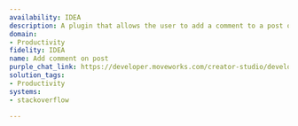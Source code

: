 ```yaml
---
availability: IDEA
description: A plugin that allows the user to add a comment to a post on Stack Overflow.
domain:
- Productivity
fidelity: IDEA
name: Add comment on post
purple_chat_link: https://developer.moveworks.com/creator-studio/developer-tools/purple-chat/?conversation=%7B%22startTimestamp%22%3A%2211%3A43%2BAM%22%2C%22messages%22%3A%5B%7B%22parts%22%3A%5B%7B%22richText%22%3A%22search+for+%5C%22duplicate+records%5C%22+on+stackoverflow%22%7D%5D%2C%22role%22%3A%22user%22%7D%2C%7B%22parts%22%3A%5B%7B%22reasoningSteps%22%3A%5B%7B%22richText%22%3A%22%3Cp%3ESearching+Stackoverflow%3C%2Fp%3E%22%2C%22status%22%3A%22pending%22%7D%2C%7B%22richText%22%3A%22%3Cp%3ESummarizing+Results%3C%2Fp%3E%22%7D%5D%7D%2C%7B%22richText%22%3A%22%3Cp%3EHere+are+some+solutions+related+to+handling+%3Cstrong%3Eduplicate+records%3C%2Fstrong%3E%3A%3Cbr%3E%5Cn%3Cbr%3E%5Cn1.+%3Cstrong%3EHow+to+Delete+Duplicate+Records+in+a+SQL+Table%3C%2Fstrong%3E%3A+If+you+need+to+remove+duplicate+records+while+keeping+only+one+instance+of+each%2C+you+can+refer+to+this+%3Ca+href%3D%5C%22https%3A%2F%2Fdeveloper.moveworks.com%2Fcreator-studio%2Fdeveloper-tools%2Fpurple-chat%2F%3Fconversation%3D%257B%2522startTimestamp%2522%253A%252211%253A43%252BAM%2522%252C%2522messages%2522%253A%255B%257B%2522parts%2522%253A%255B%257B%2522richText%2522%253A%2522search%2Bfor%2B%255C%2522duplicate%2Brecords%255C%2522%2Bon%2Bstackoverflow%2522%257D%255D%252C%2522role%2522%253A%2522user%2522%257D%252C%257B%2522parts%2522%253A%255B%257B%2522reasoningSteps%2522%253A%255B%257B%2522richText%2522%253A%2522%253Cp%253ESearching%2BStackoverflow%253C%252Fp%253E%2522%252C%2522status%2522%253A%2522pending%2522%257D%252C%257B%2522richText%2522%253A%2522%253Cp%253ESummarizing%2BResults%253C%252Fp%253E%2522%257D%255D%257D%252C%257B%2522richText%2522%253A%2522%253Cp%253EI%2527m%2Bcurrently%2Bsearching%2Bfor%2Binformation%2Bon%2B%253Cb%253E%255C%2522duplicate%2Brecords%255C%2522%253C%252Fb%253E%2Bon%2BStack%2BOverflow.%2526nbsp%253B%253C%252Fp%253E%2522%257D%255D%252C%2522role%2522%253A%2522assistant%2522%257D%252C%257B%2522parts%2522%253A%255B%257B%2522richText%2522%253A%2522%253Cp%253EHere%2Bare%2Bsome%2Bsolutions%2Brelated%2Bto%2Bhandling%2B%253Cb%253Eduplicate%2Brecords%253C%252Fb%253E%253A%2B%253Cbr%252F%253E1.%2B%253Cb%253EHow%2Bto%2BDelete%2BDuplicate%2BRecords%2Bin%2Ba%2BSQL%2BTable%253C%252Fb%253E%253A%2BIf%2Byou%2Bneed%2Bto%2Bremove%2Bduplicate%2Brecords%2Bwhile%2Bkeeping%2Bonly%2Bone%2Binstance%2Bof%2Beach%252C%2Byou%2Bcan%2Brefer%2Bto%2Bthis%2B%253Ca%2Bhref%253D%255C%2522%2523%255C%2522%2Btarget%253D%255C%2522_blank%255C%2522%253EStack%2BOverflow%2Bquestion%253C%252Fa%253E%2Bfor%2Bguidance.%253Cbr%252F%253E%253Cbr%252F%253E%2B2.%2B%253Cb%253EHow%2Bto%2BWrite%2Ba%2BSQL%2BQuery%2Bto%2BFind%2BDuplicate%2BRecords%2Bin%2Ba%2BTable%253C%252Fb%253E%253A%2BIf%2Byou%2Bwant%2Bto%2Bidentify%2Bduplicate%2Bentries%2Bbased%2Bon%2Ba%2Bspecific%2Bcolumn%252C%2Bsuch%2Bas%2Bthe%2Bemail%2Bcolumn%252C%2Byou%2Bcan%2Bcheck%2Bout%2Bthis%2B%253Ca%2Bhref%253D%255C%2522%2523%255C%2522%2Btarget%253D%255C%2522_blank%255C%2522%253EStack%2BOverflow%2Bquestion%253C%252Fa%253E%2Bfor%2Ba%2Bdetailed%2Bexplanation.%2526nbsp%253B%253C%252Fp%253E%253Cp%253E%253Cbr%252F%253E%253C%252Fp%253E%253Cp%253EAdditionally%252C%2BI%2Bcan%2Baccess%2Bmore%2Binformation%2Bon%2Bthese%2Bquestions%2Bif%2Bneeded.%2BLet%2Bme%2Bknow%2Bif%2Byou%2Bneed%2Bfurther%2Bassistance%2521%253C%252Fp%253E%2522%257D%255D%252C%2522role%2522%253A%2522assistant%2522%257D%252C%257B%2522parts%2522%253A%255B%257B%2522richText%2522%253A%2522give%2Bans%2Bfor%2B1%2522%257D%255D%252C%2522role%2522%253A%2522user%2522%257D%252C%257B%2522parts%2522%253A%255B%257B%2522richText%2522%253A%2522I%2527m%2Bcurrently%2Bretrieving%2Bthe%2Banswer%2Bfor%2Bthe%2Bquestion%2Bon%2Bhow%2Bto%2Bdelete%2Bduplicate%2Brecords%2Bin%2Ba%2BSQL%2Btable.%2522%257D%252C%257B%2522reasoningSteps%2522%253A%255B%257B%2522richText%2522%253A%2522I%2527ll%2Bupdate%2Byou%2Bonce%2BI%2Bhave%2Bthe%2Binformation.%2522%252C%2522status%2522%253A%2522pending%2522%257D%255D%257D%255D%252C%2522role%2522%253A%2522assistant%2522%257D%252C%257B%2522parts%2522%253A%255B%257B%2522richText%2522%253A%2522%253Cp%253EHere%2Bare%2Bsolutions%2Bfor%2Bdeleting%2B%253Cstrong%253Eduplicate%2Brecords%253C%252Fstrong%253E%2Bin%2Ba%2BSQL%2Btable%253A%2526nbsp%253B%253C%252Fp%253E%255Cn%253Cp%253E1.%2B%253Cstrong%253EUsing%2Ba%2BSubquery%253C%252Fstrong%253E%253A%2B-%2BYou%2Bcan%2Buse%2Ba%2Bsubquery%2Bto%2Bidentify%2Bthe%2BIDs%2Bof%2Bthe%2Bduplicate%2Bentries%2Band%2Bthen%2Bdelete%2Bthose%2Bthat%2Baren%2527t%2Bneeded%253A%253C%252Fp%253E%2522%257D%252C%257B%2522apiBlock%2522%253A%257B%2522code%2522%253A%2522sql%255Cn%2B%2BDELETE%2BFROM%2Bcustomers%255Cn%2B%2BWHERE%2Bid%2BNOT%2BIN%2B%2528%255Cn%2B%2B%2B%2B%2B%2BSELECT%2BMIN%2528id%2529%255Cn%2B%2B%2B%2B%2B%2BFROM%2Bcustomers%255Cn%2B%2B%2B%2B%2B%2BGROUP%2BBY%2Bemail%255Cn%2B%2B%2529%253B%2522%252C%2522caption%2522%253A%2522SQL%2Bquery%2Bto%2Bdelete%2Bduplicate%2Brecords%2Busing%2Ba%2Bsubquery%2522%257D%257D%252C%257B%2522richText%2522%253A%2522%253Cp%253E-%2B%253Cstrong%253EExplanation%253C%252Fstrong%253E%253A%2B-%2B%253Cstrong%253EIdentifying%2BDuplicates%253C%252Fstrong%253E%253A%2BThe%2Bsubquery%2B%253Ccode%253ESELECT%2BMIN%2528id%2529%2BFROM%2Bcustomers%2BGROUP%2BBY%2Bemail%253C%252Fcode%253E%2Bselects%2Bthe%2Bsmallest%2B%253Ccode%253Eid%253C%252Fcode%253E%2Bfor%2Beach%2B%253Ccode%253Eemail%253C%252Fcode%253E%252C%2Beffectively%2Bidentifying%2Bone%2B%255C%2522canonical%255C%2522%2Binstance%2Bof%2Beach%2Bemail.%2526nbsp%253B%253C%252Fp%253E%255Cn%253Cp%253E-%2B%253Cstrong%253EDeleting%2BDuplicates%253C%252Fstrong%253E%253A%2BThe%2B%253Ccode%253EDELETE%253C%252Fcode%253E%2Bstatement%2Bremoves%2Bentries%2Bfrom%2Bthe%2B%253Ccode%253Ecustomers%253C%252Fcode%253E%2Btable%2Bwhere%2Bthe%2B%253Ccode%253Eid%253C%252Fcode%253E%2Bis%2Bnot%2Bin%2Bthe%2Blist%2Bof%2Bcanonical%2Binstances%252C%2Bthereby%2Bdeleting%2Bthe%2Bduplicates%2Bwhile%2Bkeeping%2Bone%2Binstance%2Bof%2Beach%2Bemail.%2B-%2BThis%2Bapproach%2Bassumes%2Bthat%2Bthere%2527s%2Ba%2Bunique%2B%253Ccode%253Eid%253C%252Fcode%253E%2Bcolumn%2Bin%2Byour%2Btable%2Bthat%2Bcan%2Bbe%2Bused%2Bto%2Bdistinctly%2Bidentify%2Brecords.%2BIt%2Bis%2Bsimple%2Band%2Befficient%252C%2Bbut%2Bbe%2Bsure%2Byou%2Bhave%2Bappropriate%2Bbackups%2Bor%2Btransactions%2Bin%2Bcase%2Byou%2Bneed%2Bto%2Brestore%2Bdata.%253C%252Fp%253E%255Cn%253Cp%253E2.%2B%253Cstrong%253EUsing%2Ba%2BCommon%2BTable%2BExpression%2B%2528CTE%2529%253C%252Fstrong%253E%253A%2B-%2BYou%2Bcan%2Buse%2Ba%2B%253Ccode%253EDELETE%253C%252Fcode%253E%2Bstatement%2Bwith%2Ba%2B%253Ccode%253ECTE%253C%252Fcode%253E%2Bthat%2Branks%2Bthe%2Bduplicate%2Bentries%2Band%2Bretains%2Bonly%2Bone%2Brecord%253A%253C%252Fp%253E%2522%257D%252C%257B%2522apiBlock%2522%253A%257B%2522code%2522%253A%2522sql%255Cn%2BWITH%2BRankedEmails%2BAS%2B%2528%255Cn%2B%2BSELECT%2B*%252C%255Cn%2B%2B%2BROW_NUMBER%2528%2529%2BOVER%2B%2528PARTITION%2BBY%2Bemail%2BORDER%2BBY%2B%2528SELECT%2BNULL%2529%2529%2BAS%2Brn%255Cn%2B%2BFROM%2Bcustomers%255Cn%2B%2529%255Cn%2BDELETE%2BFROM%2BRankedEmails%255Cn%2BWHERE%2Brn%2B%253E%2B1%253B%2522%252C%2522caption%2522%253A%2522SQL%2Bquery%2Bto%2Bdelete%2Bduplicate%2Brecords%2Busing%2BCTE%2522%257D%257D%252C%257B%2522richText%2522%253A%2522%253Cp%253E-%2BThis%2Bquery%2Bassigns%2Ba%2Brow%2Bnumber%2Bto%2Beach%2Bduplicate%2Brecord%2Bgrouped%2Bby%2Bthe%2B%253Ccode%253Eemail%253C%252Fcode%253E%2Bcolumn.%2BIt%2Bkeeps%2Bthe%2Bfirst%2Boccurrence%2Band%2Bdeletes%2Bthe%2Brest.%253C%252Fp%253E%255Cn%253Cp%253EThese%2Bsolutions%2Bshould%2Bhelp%2Byou%2Bmanage%2Bduplicate%2Brecords%2Beffectively.%2BLet%2Bme%2Bknow%2Bif%2Byou%2Bneed%2Bfurther%2Bassistance%2521%253C%252Fp%253E%2522%257D%255D%252C%2522role%2522%253A%2522assistant%2522%257D%252C%257B%2522parts%2522%253A%255B%257B%2522richText%2522%253A%2522add%2Bcomment%2B%255C%2522this%2Bworked%2Bfor%2Bme%255C%2522%2Bfor%2Bthe%2Bsecond%2Bans%2522%257D%255D%252C%2522role%2522%253A%2522user%2522%257D%252C%257B%2522parts%2522%253A%255B%257B%2522richText%2522%253A%2522I%2527m%2Bcurrently%2Badding%2Byour%2Bcomment%2B%255C%2522this%2Bworked%2Bfor%2Bme%255C%2522%2Bto%2Bthe%2Bsecond%2Banswer.%2BI%2527ll%2Bupdate%2Byou%2Bonce%2Bthe%2Bprocess%2Bis%2Bcomplete.%2522%257D%255D%252C%2522role%2522%253A%2522assistant%2522%257D%252C%257B%2522parts%2522%253A%255B%257B%2522richText%2522%253A%2522%253Cstrong%253EUpdate%2Bregarding%2Badding%2Ba%2Bcomment%253C%252Fstrong%253E%253A%2BYour%2Bcomment%2B%255C%2522this%2Bworked%2Bfor%2Bme%255C%2522%2Bhas%2Bbeen%2Bsuccessfully%2Badded%2Bto%2Bthe%2Bsecond%2Banswer.%2522%257D%255D%252C%2522role%2522%253A%2522assistant%2522%257D%255D%257D%23%5C%22%3EStack+Overflow+question%3C%2Fa%3E+for+guidance.%3Cbr%3E%5Cn2.+%3Cstrong%3EHow+to+Write+a+SQL+Query+to+Find+Duplicate+Records+in+a+Table%3C%2Fstrong%3E%3A+If+you+want+to+identify+duplicate+entries+based+on+a+specific+column%2C+such+as+the+email+column%2C+you+can+check+out+this+%3Ca+href%3D%5C%22https%3A%2F%2Fdeveloper.moveworks.com%2Fcreator-studio%2Fdeveloper-tools%2Fpurple-chat%2F%3Fconversation%3D%257B%2522startTimestamp%2522%253A%252211%253A43%252BAM%2522%252C%2522messages%2522%253A%255B%257B%2522parts%2522%253A%255B%257B%2522richText%2522%253A%2522search%2Bfor%2B%255C%2522duplicate%2Brecords%255C%2522%2Bon%2Bstackoverflow%2522%257D%255D%252C%2522role%2522%253A%2522user%2522%257D%252C%257B%2522parts%2522%253A%255B%257B%2522reasoningSteps%2522%253A%255B%257B%2522richText%2522%253A%2522%253Cp%253ESearching%2BStackoverflow%253C%252Fp%253E%2522%252C%2522status%2522%253A%2522pending%2522%257D%252C%257B%2522richText%2522%253A%2522%253Cp%253ESummarizing%2BResults%253C%252Fp%253E%2522%257D%255D%257D%252C%257B%2522richText%2522%253A%2522%253Cp%253EI%2527m%2Bcurrently%2Bsearching%2Bfor%2Binformation%2Bon%2B%253Cb%253E%255C%2522duplicate%2Brecords%255C%2522%253C%252Fb%253E%2Bon%2BStack%2BOverflow.%2526nbsp%253B%253C%252Fp%253E%2522%257D%255D%252C%2522role%2522%253A%2522assistant%2522%257D%252C%257B%2522parts%2522%253A%255B%257B%2522richText%2522%253A%2522%253Cp%253EHere%2Bare%2Bsome%2Bsolutions%2Brelated%2Bto%2Bhandling%2B%253Cb%253Eduplicate%2Brecords%253C%252Fb%253E%253A%2B%253Cbr%252F%253E1.%2B%253Cb%253EHow%2Bto%2BDelete%2BDuplicate%2BRecords%2Bin%2Ba%2BSQL%2BTable%253C%252Fb%253E%253A%2BIf%2Byou%2Bneed%2Bto%2Bremove%2Bduplicate%2Brecords%2Bwhile%2Bkeeping%2Bonly%2Bone%2Binstance%2Bof%2Beach%252C%2Byou%2Bcan%2Brefer%2Bto%2Bthis%2B%253Ca%2Bhref%253D%255C%2522%2523%255C%2522%2Btarget%253D%255C%2522_blank%255C%2522%253EStack%2BOverflow%2Bquestion%253C%252Fa%253E%2Bfor%2Bguidance.%253Cbr%252F%253E%253Cbr%252F%253E%2B2.%2B%253Cb%253EHow%2Bto%2BWrite%2Ba%2BSQL%2BQuery%2Bto%2BFind%2BDuplicate%2BRecords%2Bin%2Ba%2BTable%253C%252Fb%253E%253A%2BIf%2Byou%2Bwant%2Bto%2Bidentify%2Bduplicate%2Bentries%2Bbased%2Bon%2Ba%2Bspecific%2Bcolumn%252C%2Bsuch%2Bas%2Bthe%2Bemail%2Bcolumn%252C%2Byou%2Bcan%2Bcheck%2Bout%2Bthis%2B%253Ca%2Bhref%253D%255C%2522%2523%255C%2522%2Btarget%253D%255C%2522_blank%255C%2522%253EStack%2BOverflow%2Bquestion%253C%252Fa%253E%2Bfor%2Ba%2Bdetailed%2Bexplanation.%2526nbsp%253B%253C%252Fp%253E%253Cp%253E%253Cbr%252F%253E%253C%252Fp%253E%253Cp%253EAdditionally%252C%2BI%2Bcan%2Baccess%2Bmore%2Binformation%2Bon%2Bthese%2Bquestions%2Bif%2Bneeded.%2BLet%2Bme%2Bknow%2Bif%2Byou%2Bneed%2Bfurther%2Bassistance%2521%253C%252Fp%253E%2522%257D%255D%252C%2522role%2522%253A%2522assistant%2522%257D%252C%257B%2522parts%2522%253A%255B%257B%2522richText%2522%253A%2522give%2Bans%2Bfor%2B1%2522%257D%255D%252C%2522role%2522%253A%2522user%2522%257D%252C%257B%2522parts%2522%253A%255B%257B%2522richText%2522%253A%2522I%2527m%2Bcurrently%2Bretrieving%2Bthe%2Banswer%2Bfor%2Bthe%2Bquestion%2Bon%2Bhow%2Bto%2Bdelete%2Bduplicate%2Brecords%2Bin%2Ba%2BSQL%2Btable.%2522%257D%252C%257B%2522reasoningSteps%2522%253A%255B%257B%2522richText%2522%253A%2522I%2527ll%2Bupdate%2Byou%2Bonce%2BI%2Bhave%2Bthe%2Binformation.%2522%252C%2522status%2522%253A%2522pending%2522%257D%255D%257D%255D%252C%2522role%2522%253A%2522assistant%2522%257D%252C%257B%2522parts%2522%253A%255B%257B%2522richText%2522%253A%2522%253Cp%253EHere%2Bare%2Bsolutions%2Bfor%2Bdeleting%2B%253Cstrong%253Eduplicate%2Brecords%253C%252Fstrong%253E%2Bin%2Ba%2BSQL%2Btable%253A%2526nbsp%253B%253C%252Fp%253E%255Cn%253Cp%253E1.%2B%253Cstrong%253EUsing%2Ba%2BSubquery%253C%252Fstrong%253E%253A%2B-%2BYou%2Bcan%2Buse%2Ba%2Bsubquery%2Bto%2Bidentify%2Bthe%2BIDs%2Bof%2Bthe%2Bduplicate%2Bentries%2Band%2Bthen%2Bdelete%2Bthose%2Bthat%2Baren%2527t%2Bneeded%253A%253C%252Fp%253E%2522%257D%252C%257B%2522apiBlock%2522%253A%257B%2522code%2522%253A%2522sql%255Cn%2B%2BDELETE%2BFROM%2Bcustomers%255Cn%2B%2BWHERE%2Bid%2BNOT%2BIN%2B%2528%255Cn%2B%2B%2B%2B%2B%2BSELECT%2BMIN%2528id%2529%255Cn%2B%2B%2B%2B%2B%2BFROM%2Bcustomers%255Cn%2B%2B%2B%2B%2B%2BGROUP%2BBY%2Bemail%255Cn%2B%2B%2529%253B%2522%252C%2522caption%2522%253A%2522SQL%2Bquery%2Bto%2Bdelete%2Bduplicate%2Brecords%2Busing%2Ba%2Bsubquery%2522%257D%257D%252C%257B%2522richText%2522%253A%2522%253Cp%253E-%2B%253Cstrong%253EExplanation%253C%252Fstrong%253E%253A%2B-%2B%253Cstrong%253EIdentifying%2BDuplicates%253C%252Fstrong%253E%253A%2BThe%2Bsubquery%2B%253Ccode%253ESELECT%2BMIN%2528id%2529%2BFROM%2Bcustomers%2BGROUP%2BBY%2Bemail%253C%252Fcode%253E%2Bselects%2Bthe%2Bsmallest%2B%253Ccode%253Eid%253C%252Fcode%253E%2Bfor%2Beach%2B%253Ccode%253Eemail%253C%252Fcode%253E%252C%2Beffectively%2Bidentifying%2Bone%2B%255C%2522canonical%255C%2522%2Binstance%2Bof%2Beach%2Bemail.%2526nbsp%253B%253C%252Fp%253E%255Cn%253Cp%253E-%2B%253Cstrong%253EDeleting%2BDuplicates%253C%252Fstrong%253E%253A%2BThe%2B%253Ccode%253EDELETE%253C%252Fcode%253E%2Bstatement%2Bremoves%2Bentries%2Bfrom%2Bthe%2B%253Ccode%253Ecustomers%253C%252Fcode%253E%2Btable%2Bwhere%2Bthe%2B%253Ccode%253Eid%253C%252Fcode%253E%2Bis%2Bnot%2Bin%2Bthe%2Blist%2Bof%2Bcanonical%2Binstances%252C%2Bthereby%2Bdeleting%2Bthe%2Bduplicates%2Bwhile%2Bkeeping%2Bone%2Binstance%2Bof%2Beach%2Bemail.%2B-%2BThis%2Bapproach%2Bassumes%2Bthat%2Bthere%2527s%2Ba%2Bunique%2B%253Ccode%253Eid%253C%252Fcode%253E%2Bcolumn%2Bin%2Byour%2Btable%2Bthat%2Bcan%2Bbe%2Bused%2Bto%2Bdistinctly%2Bidentify%2Brecords.%2BIt%2Bis%2Bsimple%2Band%2Befficient%252C%2Bbut%2Bbe%2Bsure%2Byou%2Bhave%2Bappropriate%2Bbackups%2Bor%2Btransactions%2Bin%2Bcase%2Byou%2Bneed%2Bto%2Brestore%2Bdata.%253C%252Fp%253E%255Cn%253Cp%253E2.%2B%253Cstrong%253EUsing%2Ba%2BCommon%2BTable%2BExpression%2B%2528CTE%2529%253C%252Fstrong%253E%253A%2B-%2BYou%2Bcan%2Buse%2Ba%2B%253Ccode%253EDELETE%253C%252Fcode%253E%2Bstatement%2Bwith%2Ba%2B%253Ccode%253ECTE%253C%252Fcode%253E%2Bthat%2Branks%2Bthe%2Bduplicate%2Bentries%2Band%2Bretains%2Bonly%2Bone%2Brecord%253A%253C%252Fp%253E%2522%257D%252C%257B%2522apiBlock%2522%253A%257B%2522code%2522%253A%2522sql%255Cn%2BWITH%2BRankedEmails%2BAS%2B%2528%255Cn%2B%2BSELECT%2B*%252C%255Cn%2B%2B%2BROW_NUMBER%2528%2529%2BOVER%2B%2528PARTITION%2BBY%2Bemail%2BORDER%2BBY%2B%2528SELECT%2BNULL%2529%2529%2BAS%2Brn%255Cn%2B%2BFROM%2Bcustomers%255Cn%2B%2529%255Cn%2BDELETE%2BFROM%2BRankedEmails%255Cn%2BWHERE%2Brn%2B%253E%2B1%253B%2522%252C%2522caption%2522%253A%2522SQL%2Bquery%2Bto%2Bdelete%2Bduplicate%2Brecords%2Busing%2BCTE%2522%257D%257D%252C%257B%2522richText%2522%253A%2522%253Cp%253E-%2BThis%2Bquery%2Bassigns%2Ba%2Brow%2Bnumber%2Bto%2Beach%2Bduplicate%2Brecord%2Bgrouped%2Bby%2Bthe%2B%253Ccode%253Eemail%253C%252Fcode%253E%2Bcolumn.%2BIt%2Bkeeps%2Bthe%2Bfirst%2Boccurrence%2Band%2Bdeletes%2Bthe%2Brest.%253C%252Fp%253E%255Cn%253Cp%253EThese%2Bsolutions%2Bshould%2Bhelp%2Byou%2Bmanage%2Bduplicate%2Brecords%2Beffectively.%2BLet%2Bme%2Bknow%2Bif%2Byou%2Bneed%2Bfurther%2Bassistance%2521%253C%252Fp%253E%2522%257D%255D%252C%2522role%2522%253A%2522assistant%2522%257D%252C%257B%2522parts%2522%253A%255B%257B%2522richText%2522%253A%2522add%2Bcomment%2B%255C%2522this%2Bworked%2Bfor%2Bme%255C%2522%2Bfor%2Bthe%2Bsecond%2Bans%2522%257D%255D%252C%2522role%2522%253A%2522user%2522%257D%252C%257B%2522parts%2522%253A%255B%257B%2522richText%2522%253A%2522I%2527m%2Bcurrently%2Badding%2Byour%2Bcomment%2B%255C%2522this%2Bworked%2Bfor%2Bme%255C%2522%2Bto%2Bthe%2Bsecond%2Banswer.%2BI%2527ll%2Bupdate%2Byou%2Bonce%2Bthe%2Bprocess%2Bis%2Bcomplete.%2522%257D%255D%252C%2522role%2522%253A%2522assistant%2522%257D%252C%257B%2522parts%2522%253A%255B%257B%2522richText%2522%253A%2522%253Cstrong%253EUpdate%2Bregarding%2Badding%2Ba%2Bcomment%253C%252Fstrong%253E%253A%2BYour%2Bcomment%2B%255C%2522this%2Bworked%2Bfor%2Bme%255C%2522%2Bhas%2Bbeen%2Bsuccessfully%2Badded%2Bto%2Bthe%2Bsecond%2Banswer.%2522%257D%255D%252C%2522role%2522%253A%2522assistant%2522%257D%255D%257D%23%5C%22%3EStack+Overflow+question%3C%2Fa%3E+for+a+detailed+explanation.%26nbsp%3B%3C%2Fp%3E%5Cn%3Cp%3E%3Cbr%3E%5CnAdditionally%2C+I+can+access+more+information+on+these+questions+if+needed.+Let+me+know+if+you+need+further+assistance%21%3C%2Fp%3E%22%7D%5D%2C%22role%22%3A%22assistant%22%7D%2C%7B%22parts%22%3A%5B%7B%22richText%22%3A%22%3Cp%3EWhat%27s+the+answer+for+1.%3C%2Fp%3E%22%7D%5D%2C%22role%22%3A%22user%22%7D%2C%7B%22parts%22%3A%5B%7B%22reasoningSteps%22%3A%5B%7B%22richText%22%3A%22%3Cp%3ELooking+up+answer+for+question+on+how+to+delete+duplicate+records+in+a+SQL+table.%3C%2Fp%3E%22%2C%22status%22%3A%22success%22%7D%5D%7D%2C%7B%22richText%22%3A%22%3Cp%3EHere+are+solutions+for+deleting+%3Cstrong%3Eduplicate+records%3C%2Fstrong%3E+in+a+SQL+table%3A%26nbsp%3B%3C%2Fp%3E%5Cn%3Cp%3E1.+%3Cstrong%3EUsing+a+Subquery%3C%2Fstrong%3E%3A+-+You+can+use+a+subquery+to+identify+the+IDs+of+the+duplicate+entries+and+then+delete+those+that+aren%27t+needed%3A+SQL+Command%3A%3C%2Fp%3E%5Cn%3Cp%3E%26nbsp%3B%26nbsp%3B%3Cbr%3E%5CnDELETE+FROM+customers%3C%2Fp%3E%5Cn%3Cp%3E%26nbsp%3B%26nbsp%3BWHERE+id+NOT+IN+%28%3C%2Fp%3E%5Cn%3Cp%3E%26nbsp%3B%26nbsp%3B%26nbsp%3B%26nbsp%3B%26nbsp%3B%26nbsp%3BSELECT+MIN%28id%29%3C%2Fp%3E%5Cn%3Cp%3E%26nbsp%3B%26nbsp%3B%26nbsp%3B%26nbsp%3B%26nbsp%3B%26nbsp%3BFROM+customers%3C%2Fp%3E%5Cn%3Cp%3E%26nbsp%3B%26nbsp%3B%26nbsp%3B%26nbsp%3B%26nbsp%3B%26nbsp%3BGROUP+BY+email%3C%2Fp%3E%5Cn%3Cp%3E%26nbsp%3B%26nbsp%3B%29%3B%3C%2Fp%3E%22%7D%2C%7B%22richText%22%3A%22%3Cp%3E-+%3Cstrong%3EExplanation%3C%2Fstrong%3E%3A+-+%3Cstrong%3EIdentifying+Duplicates%3C%2Fstrong%3E%3A+The+subquery+%3Ccode%3ESELECT+MIN%28id%29+FROM+customers+GROUP+BY+email%3C%2Fcode%3E+selects+the+smallest+%3Ccode%3Eid%3C%2Fcode%3E+for+each+%3Ccode%3Eemail%3C%2Fcode%3E%2C+effectively+identifying+one+%5C%22canonical%5C%22+instance+of+each+email.%26nbsp%3B%3C%2Fp%3E%5Cn%3Cp%3E-+%3Cstrong%3EDeleting+Duplicates%3C%2Fstrong%3E%3A+The+%3Ccode%3EDELETE%3C%2Fcode%3E+statement+removes+entries+from+the+%3Ccode%3Ecustomers%3C%2Fcode%3E+table+where+the+%3Ccode%3Eid%3C%2Fcode%3E+is+not+in+the+list+of+canonical+instances%2C+thereby+deleting+the+duplicates+while+keeping+one+instance+of+each+email.+-+This+approach+assumes+that+there%27s+a+unique+%3Ccode%3Eid%3C%2Fcode%3E+column+in+your+table+that+can+be+used+to+distinctly+identify+records.+It+is+simple+and+efficient%2C+but+be+sure+you+have+appropriate+backups+or+transactions+in+case+you+need+to+restore+data.%3Cbr%3E%5Cn%3Cbr%3E%5Cn%3C%2Fp%3E%5Cn%3Cp%3E2.+%3Cstrong%3EUsing+a+Common+Table+Expression+%28CTE%29%3C%2Fstrong%3E%3A+-+You+can+use+a+%3Ccode%3EDELETE%3C%2Fcode%3E+statement+with+a+%3Ccode%3ECTE%3C%2Fcode%3E+that+ranks+the+duplicate+entries+and+retains+only+one+record%3A%3Cbr%3E%5Cn%3C%2Fp%3E%5Cn%3Cp%3E%26nbsp%3BWITH+RankedEmails+AS+%28%3C%2Fp%3E%5Cn%3Cp%3E%26nbsp%3B%26nbsp%3BSELECT+*%2C%3C%2Fp%3E%5Cn%3Cp%3E%26nbsp%3B%26nbsp%3B%26nbsp%3BROW_NUMBER%28%29+OVER+%28PARTITION+BY+email+ORDER+BY+%28SELECT+NULL%29%29+AS+rn%3C%2Fp%3E%5Cn%3Cp%3E%26nbsp%3B%26nbsp%3BFROM+customers%3C%2Fp%3E%5Cn%3Cp%3E%26nbsp%3B%29%3C%2Fp%3E%5Cn%3Cp%3E%26nbsp%3BDELETE+FROM+RankedEmails%3C%2Fp%3E%5Cn%3Cp%3E%26nbsp%3BWHERE+rn+%26gt%3B+1%3B%3C%2Fp%3E%22%7D%2C%7B%22richText%22%3A%22%3Cp%3E-+This+query+assigns+a+row+number+to+each+duplicate+record+grouped+by+the+%3Ccode%3Eemail%3C%2Fcode%3E+column.+It+keeps+the+first+occurrence+and+deletes+the+rest.%3C%2Fp%3E%5Cn%3Cp%3EThese+solutions+should+help+you+manage+duplicate+records+effectively.+Let+me+know+if+you+need+further+assistance%21%3C%2Fp%3E%22%7D%2C%7B%22citations%22%3A%5B%7B%22connectorName%22%3A%22stackoverflow%22%2C%22citationTitle%22%3A%22Delete+Duplicate+Records%22%7D%5D%7D%5D%2C%22role%22%3A%22assistant%22%7D%2C%7B%22parts%22%3A%5B%7B%22richText%22%3A%22add+comment+%5C%22this+worked+for+me%5C%22+for+the+second+ans%22%7D%5D%2C%22role%22%3A%22user%22%7D%2C%7B%22parts%22%3A%5B%7B%22reasoningSteps%22%3A%5B%7B%22richText%22%3A%22%3Cp%3EAdding+comment+to+the+second+answer.%3C%2Fp%3E%22%2C%22status%22%3A%22success%22%7D%5D%7D%2C%7B%22richText%22%3A%22%3Cp%3EI%27ve+added+your+comment+to+the+second+answer.%26nbsp%3B%3C%2Fp%3E%22%7D%5D%2C%22role%22%3A%22assistant%22%7D%5D%7D
solution_tags:
- Productivity
systems:
- stackoverflow

---
```

